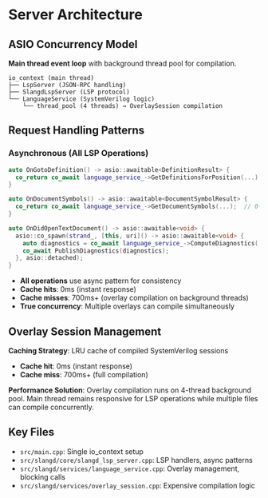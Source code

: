 # Server Architecture

## ASIO Concurrency Model

**Main thread event loop** with background thread pool for compilation.

```
io_context (main thread)
├── LspServer (JSON-RPC handling)
├── SlangdLspServer (LSP protocol) 
└── LanguageService (SystemVerilog logic)
    └── thread_pool (4 threads) → OverlaySession compilation
```

## Request Handling Patterns

### Asynchronous (All LSP Operations)
```cpp
auto OnGotoDefinition() -> asio::awaitable<DefinitionResult> {
  co_return co_await language_service_->GetDefinitionsForPosition(...);  // 0-700ms+
}

auto OnDocumentSymbols() -> asio::awaitable<DocumentSymbolResult> {
  co_return co_await language_service_->GetDocumentSymbols(...);  // 0-700ms+
}

auto OnDidOpenTextDocument() -> asio::awaitable<void> {
  asio::co_spawn(strand_, [this, uri]() -> asio::awaitable<void> {
    auto diagnostics = co_await language_service_->ComputeDiagnostics(...);  // 700ms+
    co_await PublishDiagnostics(diagnostics);
  }, asio::detached);
}
```
- **All operations** use async pattern for consistency
- **Cache hits**: 0ms (instant response)
- **Cache misses**: 700ms+ (overlay compilation on background threads)
- **True concurrency**: Multiple overlays can compile simultaneously

## Overlay Session Management

**Caching Strategy**: LRU cache of compiled SystemVerilog sessions
- **Cache hit**: 0ms (instant response)  
- **Cache miss**: 700ms+ (full compilation)

**Performance Solution**: Overlay compilation runs on 4-thread background pool. Main thread remains responsive for LSP operations while multiple files can compile concurrently.

## Key Files

- `src/main.cpp`: Single io_context setup
- `src/slangd/core/slangd_lsp_server.cpp`: LSP handlers, async patterns
- `src/slangd/services/language_service.cpp`: Overlay management, blocking calls
- `src/slangd/services/overlay_session.cpp`: Expensive compilation logic